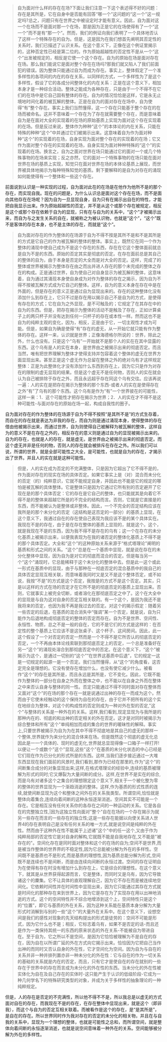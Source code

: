 <blockquote data-pid="hx8V8J_e">自为面对什么样的存在在场?下面让我们注意一下这个表述得不好的问题：存在是其所是，它在自身中是否能有回答“哪一个”这问题的“这一个”这一规定吗?总之，问题只有在世界之中被设定时才能有意义。因此，自为面对这一个在场而不是面对那一个在场，那是因为正是它的在场使得有了一个“这一个”而不是有“那一个”。然而，我们的例证向我们表明了一个具体地否认了这样一个特殊存在的自为。但是，这是因为在我们想首先阐明其否定性的关系时，我们已描述了认识关系。在这个意义下，正像在这个例证里揭示的，这种否定性已经是第二位的。作为原始超越性的否定性不是从一个“这个”出发被规定的，相反是它使一个这个存在。自为的原始在场是面对存在在场。那么我们能说它是面对整个存在在场吗?那我们就又陷人了我们前面犯的错误。因为整体只能通过自为而成为存在。事实上，整体假定了一个准多样性的各项间的内在的存在关系，以同样的方式，一个多样性为了是这个多样性，假设了它的各成分间整体化的内在关系：正是在这个意义下，相加本身才是一种综合活动。整体之能成为各种存在，只是由于一个不得不在它们的在场中是它自己固有整体的存在。自为的情况恰恰是这样，它是永无止境地时间化着的被瓦解的整体。正是在自为的面对存在在场中，自为使得“有”整个存在。事实上我们当然懂得，这一个存在只能基于整个存在的在场而被命名。这并不意味着一个存在为了存在就需要整个存在，而是意味着自为是在面对大全的实现着的在场的原始基质上实现为面对这个存在实现着的在场。但是反过来说，整体作为种种“这个”的本体论的内在关系，只能在特殊的种种“这个”中并通过它们被揭示出来。这意味着自为作为面对种种“这个”的实现着的在场，自身实现为面对整个存在的实现着的在场；它又作为面对整个存在的实现着的在场，自身实现为面对种种特殊的“这个”的实现着的在场。换言之，自为之面对世界在场只能通过它的面对一个或几个特殊事物的在场来实现；反之亦然，它的面对一个特殊事物的在场只能在面对世界在场的基质上实现，知觉只在面对世界在场的本体论基质上展现，而世界被具体地揭示为每种特殊知觉的基质。剩下要解释的是自为对存在的涌现如何能使得有一个整体和一些这个存在。</blockquote><p data-pid="c6O2ugmC">前面说到认识是一种实现的过程，自为面对此在的在场是在他作为他所不是的那个存在，而实现自我。现在的问题是，为什么认识总是面对这个存在在场，而不是面向其他存在在场呢？因为自为一旦显现自身，自为只有在揭示出自在的特性，才能把自我显示出来。作为原始超越性的否定，并不是从这个或那个存在被规定，相反是这个或那个存在依赖于自为的显现，只有在与自为的关系中，“这个”才被揭示出来，而自为与之发生关系的自在，就被称之为被认识物，也就是“这个”，“这个”既不是客体的存在本身，也不是主体的存在，而就是“这个”。</p><blockquote data-pid="14VCcxOQ">自为面对存在的作为整体的在场源于自为不得不按是其所不是和不是其所是的方式是它自己的作为被瓦解的整体的整体。事实上，既然它在同一个作为整体的涌现中使自己成为不是这个存在的东西，存在在它这个整体面前就总是自为不是的东西。原始的否定其实是彻底的否定。在存在面前总是其自己的整体的自为，由于本身是否定的大全而是对大全的否定。这样，完成了的整体或世界被揭示为整体存在由之而出并进人存在的那个未完成的整体之存在的构成。正是通过世界，自为使自己对自身显示为被瓦解的整体，这意味着，自为通过其涌现本身使自身成为对作为整体的存在之揭示，因为自为不得不按被瓦解方式成为它自己的整体。这样，自为的意义本身在存在中是在外面的，但是存在的意义正是通过自为显现出来的。存在的这种整体化没有添加什么到存在上，它只不过是存在用以揭示自己不是自为的方式，是使得有存在的方式；它在自为之外显现，是不可触及的；它规定了在其存在中的自为的东西。但是，把存在揭示为整体的活动不是触及了存在，正如计算桌子上的两只杯子并没有达到任何一只杯子的存在或本性一样。然而这也不是自为的纯粹主观的变化，因为，相反，正是由于它，一切主观性才成为可能。但是，如果自为确是使得“有”存在的虚无，从一开始它就只能有作为整体的存在。这样一来，认识就是世界；正像海德格尔所说的：世界，除此之外，什么也没有。只是这个“乌有”一开始就不是那个人的实在在其中显露的东西。这个乌有是人的实在本身，是世界由之被揭示出来的彻底否定。而且当然，唯有把世界理解为整体才使得支持并包容着这个整体的虚无在世界方面显现出来。甚至正是这个虚无作为总留在整体之外的绝对乌有才这样规定整体：正是为此整体化才没有添加什么东西到存在上，因为它只是作为对存在的限制的虚无显现的结果。但是这个虚无不是任何物，否则人的实在就会认为自己被排除于存在之外，而且永远超乎存在同这个乌有交往。应该再说一遍：人的实在是把存在揭示为整体的那个东西-或者人的实在是使得存在之外“有”了乌有的那个东西。这个乌有是作为“有”一个世界彼在的可能性，这样一来：1．这个可能性才把存在揭示为世界；2．人的实在才不得不是这种可能性-与面对存在的原始在场一起，构成自我性的圈子。</blockquote><p data-pid="mDSYeyV6">自为面对存在的作为整体的在场源于自为不得不按照“是其所不是”的方式生存着，而自在的存在就是表达为非我的存在，而自为则是通过涌现本身，使得整体的存在借由他被揭示出来，而通过世界，自为则使得自己被解释为被瓦解的整体，这样自为的意义不是在存在之外的，相反存在的意义则是通过自为的显现被揭示出来的。自为的存在，也就是人的存在，就是虚无，是世界由之被揭示出来的彻底否定。而这个虚无并非是任何的物，否则人的存在就会被排斥在存在之外。所以我们可以说，所谓的世界，就是全部可能性之大全，是可能性，也就是自为的存在，才揭示出了世界。并且人的实在就是这种可能性。</p><blockquote data-pid="pCrkgIGn">但是，人的实在成为否定的不完满整体，只是因为它超出了它不得不是的，作为面对存在的现实在场的具体否定。如果它事实上是（对）混合而未分化的否定（的）纯粹意识，它就不能规定自身，并因此也不能是它的规定的哪怕是被瓦解的具体整体。它是整体只是因为它通过它所有别的否定避开了它现在是的那个具体否定：它的存在是它自己的整体，也只能就其是向着它不得不是的整体来超越它所是的不完全的结构而言。否则，它就是它直接是的东西，而不能被认为是整体或非整体。因此，一个不完全的否定结构应该在我所是的那个未分化的否定（这结构是这否定的一部分）的基质上显现，在这个意义下，我通过自在的存在使自己表现为我应该不是的某个具体实在。我现在不是的存在，由于是在存在整体的基质上显现的，就是这个。这个，就是我现在不是的东西，因为我不得不是存在的乌有；这一个在存在的未分化基质上被揭示出来，以便我表现为在我的诸否定的整体化基质上不得不是的那个具体否定。大全和“这个”的这种原始关系来源于“格式塔理论”阐明的基质和形式之间的关系。“这个”总是在一个基质中显现，就是说在存在的未分化整体中显现，因为自为是对它的彻底而混合的否定。但是每当另一个“这个”涌现时，它总能稀释于这个未分化的整体中去。但是此一这个或此一形式在基质中的显现，由于与那种在一彻底否定的混合基质中的我自己的具体否定显现互相关联，而意味着我同时又是又不是这个整体否定，或不如说，我按“不是”的方式是这个否定，我按是的方式不是这个否定。其实，只是以这样的方式在场的否定才在它所不是的彻底否定的基质上显现出来。否则，它就事实上被完全切断，或者溶化在那彻底否定之中了。这个在大全中的显现是与自为这对自身的否定互相关联的。有一个这个，是因为我还不是我将来的否定，也因为我不再是我过去的否定。对这个的揭示假定：随着另一些否定的后退，在基质的混合消失中“强调”某一个否定，就是说，自为只能作为后退地构成彻底否定的整体的否定而存在。自为不是世界、空间性、永恒性、物质，总之不是一般的自在，它的不是它们的方式是这样的：在否定性的整个基质上它应该不是这张桌子、这个杯子、这间房间。因此，此一这个假设了一个对否定的否定一然而是一个不得不是它所否认的彻底否定的否定，一个不再由本体论线索联到那彻底否定上的否定，一个总是准备好在另一“这个”的涌现处溶合到那彻底否定中的否定。在这个意义下，“这个”被揭示为这个，是通过一切别的“这个”“在世界这基质中后退”，它的规定一这是一切规定的起源一是一个否定。我们当然懂得，从“这个”的角度看，这否定完全是理想的。它没有使存在增加什么，也没有使它减少什么。被看作“这个”的存在是其所是，而且永远是其所是，它不变化。因此，它既不能作为整体的一部分在自身之外而在整体之中，也不能以在自身之外而在整体之中来否认自身与整体的同一性。否定只能通过不得不同时面对存在整体而又面对“这个”的在场的那个存在一就是说通过出神的存在一而成为这个。然而由于它使未经触动的这个保持为自在的存在，由于它并不把所有的这个实在地综合为整体，对这个的构成性的否定则成为一种对外在型的否定,"这个"与整体的关系是一种外在的关系。这样,我们看到,现定显现为与我所是的那种内在的、彻底的和出神的否定相关的外在否定。这才是对同时被揭示为综合整体和所有"这个"单纯相加而成的集合的世界的暖昧性的解释。事实上,只要世界被揭示为自为为在其中不得不彻底地是其自己的虚无的那样一个整体,世界就作为来分化的混合体来在场。但是既然这个彻底的虚无化总因此是一一个具体的、现时的虚无化,世界就总显现得像一口箱子一样打开!以便让一个或数个"这个"显现,这些"这个"在基质的未分化状态的中心已经是它们现在作为已分化的形式所是的东西。这样,当我们逐步接近通过一大堆东西显现在我们面前的风景时,我们看到,那作为已经在那里的,作为"这个"的间断集合成分的对象显现出来;这样,在格式塔理论的经验中,连续的基质被理解为形式的同时;它又爆裂为大量间断的成分。这样,在世界不是实在的综合,而是乌有对诸多这个之集合的理想限定这个意义下,相关于一个被化整为零的整体的世界显现为一个渐趋消逝的整体。这样,作为基质的形式性质的连续,就使间断显现为这个和整体之间外在的关系我类型。所谓空间,恰恰就是整体向着集合,连续向着间断的这种永恒逐渐消逝。空间其实不可能是一个存在。它是相互没有任何关系你的各存在之间的一种运动的关系。它是各自在的完整独立性,|因为这独立性向面对"整个"自在在场的一个存在揭示为就另一些存在而言的一些存在的独立性;这是一些存在能据以向使关系进人世界4的存在表明自己是没有任何关系的唯一方式,就是说空间是纯粹的外在性。然而由于这种外在性不能属于上述诸"这个"中的任一这个,又由于作为纯粹局部的否定性它是对自身的解构,它就既不能是自我地存在,又不能是"被存在的"。空间化存在是同时面对整体和这个的在场的自为;空间不是世界,而是被当作整体的世界界的不稳定性,因为它总能被分解为外在的多样性。空间既不是基质也不是形式,而是基质的理想性,因为基质总能分解为形式,空间既不是连续也不是间断，而是由连续向间断的永恒过渡。空间的存在证明自为在使得有存在时没有增加什么到存在上，它是综合的理想性。在这个意义下，就其是从世界获得起源而言，它是整体，而同时又是乌有，因为它导致诸这个的麇集。它不让具体的直观理解自己，因为它不存在而是被连续地空间化。它依赖时间性并在时间性中显现出来，因为它只能通过其存在方式就是时间化的那种存在来到世界上，因为它是存在为了实现存在用以出神地消逝的方式。这个的空间特性并不综合地增添到这个上，空间特性只是这个的“位置”，即它与基质的外在关系，因为这种关系能在基质本身分解为大量形式时消解到与别的一些“这个”的大量外在关系中。在这个意义下，设想空间是我们的感性对现象的先天结构提出的形式是徒劳的：空间不可能是形式，因为它什么也不是；相反，它标志着乌有，如果不是否定的话-而且还是作为一类保持其统一的东西的原来状态的外在关系-不能被自为带进自在。至于自为，它之所以不是空间，是因为它恰恰被理解为不是自在的存在，因为自在以所谓广延的外在方式向它揭示出来。恰恰因为它把自己当作出神的而同时又否认自身的外在性，它才空间化为空间。因为自为与自在的关系并非一种并排列置亦非一种未分化的外在性：它与自在的作为一切关系的基础的关系就是内在的否定，而且，只有它才是使自在的存在就别的一些存在于世界中的存在而言成为未分化的外在性的东西。当未分化的外在性被实体化为自在及自己存在的实体时-这只能产生于认识的低级阶段-它成为一种几何学名下的特殊研究类型的对象，并成为关于多样性的抽象理论的一种纯粹规定。</blockquote><p data-pid="98Cn0YmN">但是，人的存在是否定的不完满性，所以他不得不不是，所以我总是以虚无的方式面对自在的存在，而我现在不是的存在，在存在整体中显现出来，就是这个（即非我），而这个与自为的否定互相关联着。而被看作是这个的存在，是“是其所是”，是自在的存在。所以世界同时作为我对存在的否定的未分化的相关物，并且在与自我的关系中，显现为一个理想的整体，也就是可能性之总和，而所谓空间，就是整体向着间断的永恒逐渐消逝，也就是说空间意味着一种外在的关系。空间能够被分解为外在的多样性。</p><p></p>